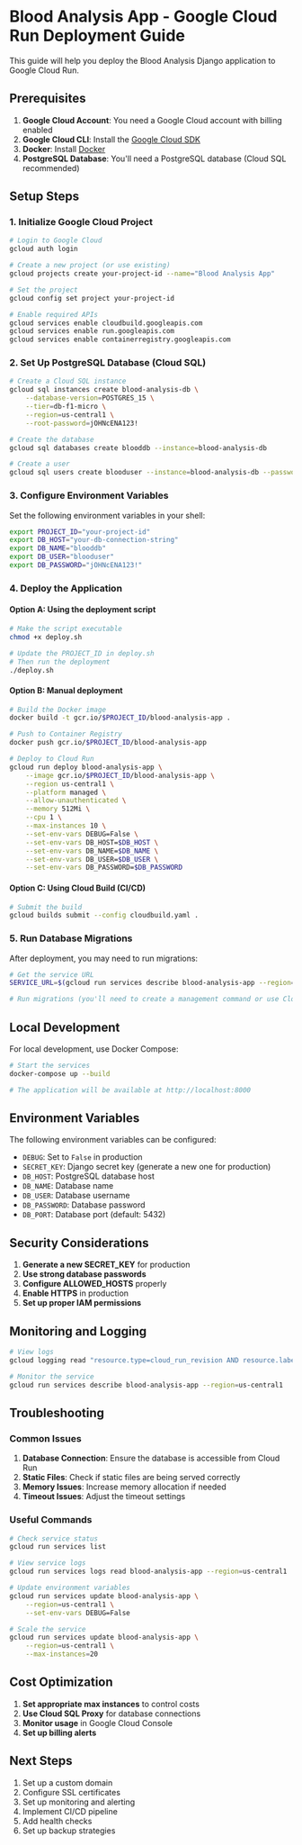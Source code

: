 # Blood Analysis App - Google Cloud Run Deployment Guide

This guide will help you deploy the Blood Analysis Django application to Google Cloud Run.

## Prerequisites

1. **Google Cloud Account**: You need a Google Cloud account with billing enabled
2. **Google Cloud CLI**: Install the [Google Cloud SDK](https://cloud.google.com/sdk/docs/install)
3. **Docker**: Install [Docker](https://docs.docker.com/get-docker/)
4. **PostgreSQL Database**: You'll need a PostgreSQL database (Cloud SQL recommended)

## Setup Steps

### 1. Initialize Google Cloud Project

```bash
# Login to Google Cloud
gcloud auth login

# Create a new project (or use existing)
gcloud projects create your-project-id --name="Blood Analysis App"

# Set the project
gcloud config set project your-project-id

# Enable required APIs
gcloud services enable cloudbuild.googleapis.com
gcloud services enable run.googleapis.com
gcloud services enable containerregistry.googleapis.com
```

### 2. Set Up PostgreSQL Database (Cloud SQL)

```bash
# Create a Cloud SQL instance
gcloud sql instances create blood-analysis-db \
    --database-version=POSTGRES_15 \
    --tier=db-f1-micro \
    --region=us-central1 \
    --root-password=jOHNcENA123!

# Create the database
gcloud sql databases create blooddb --instance=blood-analysis-db

# Create a user
gcloud sql users create blooduser --instance=blood-analysis-db --password=jOHNcENA123!
```

### 3. Configure Environment Variables

Set the following environment variables in your shell:

```bash
export PROJECT_ID="your-project-id"
export DB_HOST="your-db-connection-string"
export DB_NAME="blooddb"
export DB_USER="blooduser"
export DB_PASSWORD="jOHNcENA123!"
```

### 4. Deploy the Application

#### Option A: Using the deployment script

```bash
# Make the script executable
chmod +x deploy.sh

# Update the PROJECT_ID in deploy.sh
# Then run the deployment
./deploy.sh
```

#### Option B: Manual deployment

```bash
# Build the Docker image
docker build -t gcr.io/$PROJECT_ID/blood-analysis-app .

# Push to Container Registry
docker push gcr.io/$PROJECT_ID/blood-analysis-app

# Deploy to Cloud Run
gcloud run deploy blood-analysis-app \
    --image gcr.io/$PROJECT_ID/blood-analysis-app \
    --region us-central1 \
    --platform managed \
    --allow-unauthenticated \
    --memory 512Mi \
    --cpu 1 \
    --max-instances 10 \
    --set-env-vars DEBUG=False \
    --set-env-vars DB_HOST=$DB_HOST \
    --set-env-vars DB_NAME=$DB_NAME \
    --set-env-vars DB_USER=$DB_USER \
    --set-env-vars DB_PASSWORD=$DB_PASSWORD
```

#### Option C: Using Cloud Build (CI/CD)

```bash
# Submit the build
gcloud builds submit --config cloudbuild.yaml .
```

### 5. Run Database Migrations

After deployment, you may need to run migrations:

```bash
# Get the service URL
SERVICE_URL=$(gcloud run services describe blood-analysis-app --region=us-central1 --format='value(status.url)')

# Run migrations (you'll need to create a management command or use Cloud Run jobs)
```

## Local Development

For local development, use Docker Compose:

```bash
# Start the services
docker-compose up --build

# The application will be available at http://localhost:8000
```

## Environment Variables

The following environment variables can be configured:

- `DEBUG`: Set to `False` in production
- `SECRET_KEY`: Django secret key (generate a new one for production)
- `DB_HOST`: PostgreSQL database host
- `DB_NAME`: Database name
- `DB_USER`: Database username
- `DB_PASSWORD`: Database password
- `DB_PORT`: Database port (default: 5432)

## Security Considerations

1. **Generate a new SECRET_KEY** for production
2. **Use strong database passwords**
3. **Configure ALLOWED_HOSTS** properly
4. **Enable HTTPS** in production
5. **Set up proper IAM permissions**

## Monitoring and Logging

```bash
# View logs
gcloud logging read "resource.type=cloud_run_revision AND resource.labels.service_name=blood-analysis-app" --limit=50

# Monitor the service
gcloud run services describe blood-analysis-app --region=us-central1
```

## Troubleshooting

### Common Issues

1. **Database Connection**: Ensure the database is accessible from Cloud Run
2. **Static Files**: Check if static files are being served correctly
3. **Memory Issues**: Increase memory allocation if needed
4. **Timeout Issues**: Adjust the timeout settings

### Useful Commands

```bash
# Check service status
gcloud run services list

# View service logs
gcloud run services logs read blood-analysis-app --region=us-central1

# Update environment variables
gcloud run services update blood-analysis-app \
    --region=us-central1 \
    --set-env-vars DEBUG=False

# Scale the service
gcloud run services update blood-analysis-app \
    --region=us-central1 \
    --max-instances=20
```

## Cost Optimization

1. **Set appropriate max instances** to control costs
2. **Use Cloud SQL Proxy** for database connections
3. **Monitor usage** in Google Cloud Console
4. **Set up billing alerts**

## Next Steps

1. Set up a custom domain
2. Configure SSL certificates
3. Set up monitoring and alerting
4. Implement CI/CD pipeline
5. Add health checks
6. Set up backup strategies
